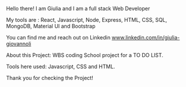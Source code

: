 
Hello there!
I am Giulia and I am a full stack Web Developer

My tools are :
React, Javascript, Node, Express, HTML, CSS, SQL, MongoDB, Material UI and Bootstrap

You can find me and reach out on Linkedin
www.linkedin.com/in/giulia-giovannoli

About this Project:
WBS coding School project for a TO DO LIST.

Tools here used: Javascript, CSS and HTML.

Thank you for checking the Project!

